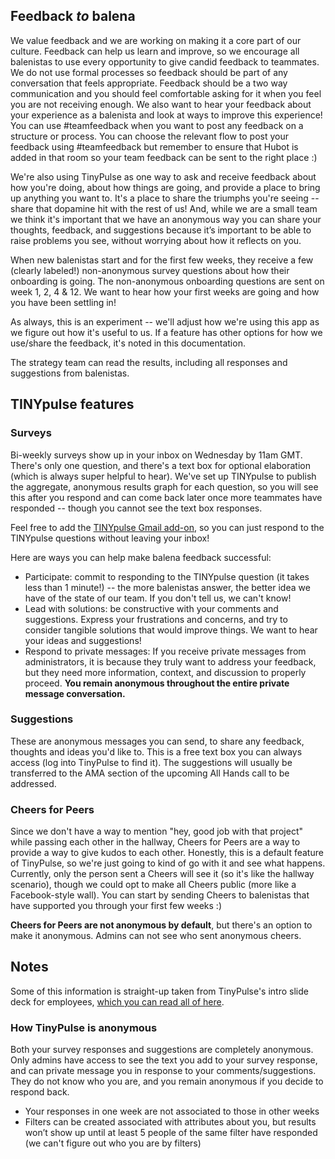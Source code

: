 ## Feedback *to* balena

We value feedback and we are working on making it a core part of our culture. Feedback can help us learn and improve, so we encourage all balenistas to use every opportunity to give candid feedback to teammates. We do not use formal processes so feedback should be part of any conversation that feels appropriate. Feedback should be a two way communication and you should feel comfortable asking for it when you feel you are not receiving enough. We also want to hear your feedback about your experience as a balenista and look at ways to improve this experience! You can use #teamfeedback when you want to post any feedback on a structure or process. You can choose the relevant flow to post your feedback using #teamfeedback but remember to ensure that Hubot is added in that room so your team feedback can be sent to the right place :)

We're also using TinyPulse as one way to ask and receive feedback about how you're doing, about how things are going, and provide a place to bring up anything you want to. It's a place to share the triumphs you're seeing -- share that dopamine hit with the rest of us! And, while we are a small team we think it's important that we have an anonymous way you can share your thoughts, feedback, and suggestions because it’s important to be able to raise problems you see, without worrying about how it reflects on you.

When new balenistas start and for the first few weeks, they receive a few (clearly labeled!) non-anonymous survey questions about how their onboarding is going. The non-anonymous onboarding questions are sent on week 1, 2, 4 & 12. We want to hear how your first weeks are going and how you have been settling in! 

As always, this is an experiment -- we'll adjust how we're using this app as we figure out how it's useful to us. If a feature has other options for how we use/share the feedback, it's noted in this documentation.

The strategy team can read the results, including all responses and suggestions from balenistas.

## TINYpulse features

### Surveys
Bi-weekly surveys show up in your inbox on Wednesday by 11am GMT. There's only one question, and there's a text box for optional elaboration (which is always super helpful to hear). We've set up TINYpulse to publish the aggregate, anonymous results graph for each question, so you will see this after you respond and can come back later once more teammates have responded -- though you cannot see the text box responses.

Feel free to add the [TINYpulse Gmail add-on](https://www.tinypulse.com/gmail), so you can just respond to the TINYpulse questions without leaving your inbox! 

Here are ways you can help make balena feedback successful:
* Participate: commit to responding to the TINYpulse question (it takes less than 1 minute!) -- the more balenistas answer, the better idea we have of the state of our team. If you don't tell us, we can't know! 
* Lead with solutions: be constructive with your comments and suggestions. Express your frustrations and concerns, and try to consider tangible solutions that would improve things. We want to hear your ideas and suggestions!
* Respond to private messages: If you receive private messages from administrators, it is because they truly want to address your feedback, but they need more information, context, and discussion to properly proceed. **You remain anonymous throughout the entire private message conversation.**

### Suggestions
These are anonymous messages you can send, to share any feedback, thoughts and ideas you'd like to. This is a free text box you can always access (log into TinyPulse to find it). The suggestions will usually be transferred to the AMA section of the upcoming All Hands call to be addressed. 

### Cheers for Peers
Since we don't have a way to mention "hey, good job with that project" while passing each other in the hallway, Cheers for Peers are a way to provide a way to give kudos to each other. Honestly, this is a default feature of TinyPulse, so we're just going to kind of go with it and see what happens. Currently, only the person sent a Cheers will see it (so it's like the hallway scenario), though we could opt to make all Cheers public (more like a Facebook-style wall). You can start by sending Cheers to balenistas that have supported you through your first few weeks :)

**Cheers for Peers are not anonymous by default**, but there's an option to make it anonymous. Admins can not see who sent anonymous cheers.

## Notes
Some of this information is straight-up taken from TinyPulse's intro slide deck for employees, [which you can read all of here](https://docs.google.com/presentation/d/1mqEpEpfpxTL8HrW4M6wEoJvcU8YLv7auRoqCSoUkt8k/edit#slide=id.p16).

### How TinyPulse is anonymous
Both your survey responses and suggestions are completely anonymous. Only admins have access to see the text you add to your survey response, and can private message you in response to your comments/suggestions. They do not know who you are, and you remain anonymous if you decide to respond back.
* Your responses in one week are not associated to those in other weeks
* Filters can be created associated with attributes about you, but results won’t show up until at least 5 people of the same filter have responded (we can't figure out who you are by filters)


